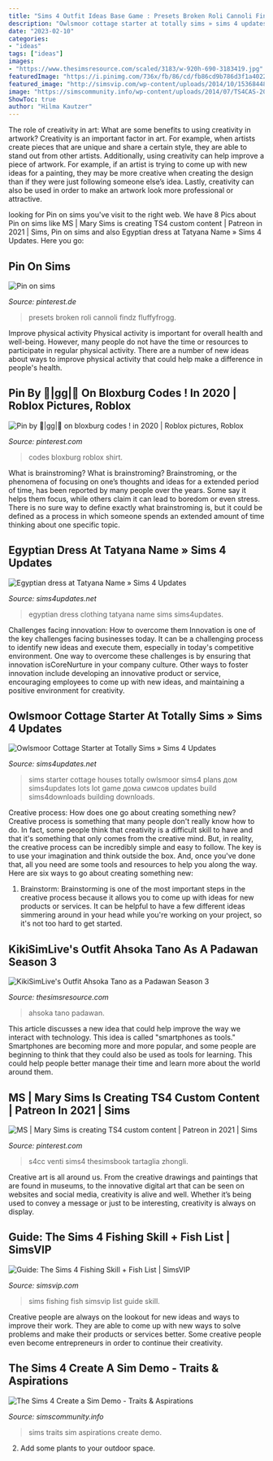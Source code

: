 ```yaml
---
title: "Sims 4 Outfit Ideas Base Game : Presets Broken Roli Cannoli Findz Fluffyfrogg"
description: "Owlsmoor cottage starter at totally sims » sims 4 updates"
date: "2023-02-10"
categories:
- "ideas"
tags: ["ideas"]
images:
- "https://www.thesimsresource.com/scaled/3183/w-920h-690-3183419.jpg"
featuredImage: "https://i.pinimg.com/736x/fb/86/cd/fb86cd9b786d3f1a40228b9d349792af.jpg"
featured_image: "http://simsvip.com/wp-content/uploads/2014/10/15368448540_67a5ef1f8c_o1.png"
image: "https://simscommunity.info/wp-content/uploads/2014/07/TS4CAS-2014-07-09-13-06-22-70.jpg"
ShowToc: true
author: "Hilma Kautzer"
---
```



The role of creativity in art: What are some benefits to using creativity in artwork?
Creativity is an important factor in art. For example, when artists create pieces that are unique and share a certain style, they are able to stand out from other artists. Additionally, using creativity can help improve a piece of artwork. For example, if an artist is trying to come up with new ideas for a painting, they may be more creative when creating the design than if they were just following someone else’s idea. Lastly, creativity can also be used in order to make an artwork look more professional or attractive.

	

		
looking for Pin on sims you've visit to the right web. We have 8 Pics about Pin on sims like MS | Mary Sims is creating TS4 custom content | Patreon in 2021 | Sims, Pin on sims and also Egyptian dress at Tatyana Name » Sims 4 Updates. Here you go:
		
    
## Pin On Sims

<img loading=lazy src="https://i.pinimg.com/736x/6a/3b/b7/6a3bb7b663ab4db5c609d1426330b5f1.jpg" onerror="this.onerror=null;this.src='https://tse3.mm.bing.net/th?id=OIP.DrTrlG4WOmxFHH8re_sIzQHaG1&amp;pid=15.1';" alt="Pin on sims">

_Source: pinterest.de_

>presets broken roli cannoli findz fluffyfrogg. 

	

Improve physical activity
Physical activity is important for overall health and well-being. However, many people do not have the time or resources to participate in regular physical activity. There are a number of new ideas about ways to improve physical activity that could help make a difference in people's health.

    
## Pin By 🍒|gg|🍒 On Bloxburg Codes ! In 2020 | Roblox Pictures, Roblox

<img loading=lazy src="https://i.pinimg.com/736x/4c/3c/72/4c3c72c9ac5567c0bb5ec9e4944e4456.jpg" onerror="this.onerror=null;this.src='https://tse3.mm.bing.net/th?id=OIP.37KG5CEBSIHSvB07kcNzWgHaG5&amp;pid=15.1';" alt="Pin by 🍒|gg|🍒 on bloxburg codes ! in 2020 | Roblox pictures, Roblox">

_Source: pinterest.com_

>codes bloxburg roblox shirt. 

	

What is brainstroming?
What is brainstroming? Brainstroming, or the phenomena of focusing on one’s thoughts and ideas for a extended period of time, has been reported by many people over the years. Some say it helps them focus, while others claim it can lead to boredom or even stress. There is no sure way to define exactly what brainstroming is, but it could be defined as a process in which someone spends an extended amount of time thinking about one specific topic.

    
## Egyptian Dress At Tatyana Name » Sims 4 Updates

<img loading=lazy src="https://sims4updates.net/wp-content/uploads/2015/11/11410-670x503.jpg" onerror="this.onerror=null;this.src='https://tse4.mm.bing.net/th?id=OIP.j1FceTVNCw1kW4yHgdtuvwHaFj&amp;pid=15.1';" alt="Egyptian dress at Tatyana Name » Sims 4 Updates">

_Source: sims4updates.net_

>egyptian dress clothing tatyana name sims sims4updates. 

	

Challenges facing innovation: How to overcome them
Innovation is one of the key challenges facing businesses today. It can be a challenging process to identify new ideas and execute them, especially in today's competitive environment. One way to overcome these challenges is by ensuring that innovation isCoreNurture in your company culture. Other ways to foster innovation include developing an innovative product or service, encouraging employees to come up with new ideas, and maintaining a positive environment for creativity.

    
## Owlsmoor Cottage Starter At Totally Sims » Sims 4 Updates

<img loading=lazy src="http://sims4updates.net/wp-content/uploads/2015/06/6924.jpg" onerror="this.onerror=null;this.src='https://tse3.mm.bing.net/th?id=OIP.uk6iT_jzE-zcJBOV-m-UgQHaEK&amp;pid=15.1';" alt="Owlsmoor Cottage Starter at Totally Sims » Sims 4 Updates">

_Source: sims4updates.net_

>sims starter cottage houses totally owlsmoor sims4 plans дом sims4updates lots lot game дома симсов updates build sims4downloads building downloads. 

	

Creative process: How does one go about creating something new?
Creative process is something that many people don't really know how to do. In fact, some people think that creativity is a difficult skill to have and that it's something that only comes from the creative mind. But, in reality, the creative process can be incredibly simple and easy to follow. The key is to use your imagination and think outside the box. And, once you've done that, all you need are some tools and resources to help you along the way. Here are six ways to go about creating something new: 
1) Brainstorm: Brainstorming is one of the most important steps in the creative process because it allows you to come up with ideas for new products or services. It can be helpful to have a few different ideas simmering around in your head while you're working on your project, so it's not too hard to get started.

    
## KikiSimLive&#039;s Outfit Ahsoka Tano As A Padawan Season 3

<img loading=lazy src="https://www.thesimsresource.com/scaled/3183/w-920h-690-3183419.jpg" onerror="this.onerror=null;this.src='https://tse4.mm.bing.net/th?id=OIP.Wrz97HKL0jm8Zk3pwl-9UAHaFj&amp;pid=15.1';" alt="KikiSimLive&#039;s Outfit Ahsoka Tano as a Padawan Season 3">

_Source: thesimsresource.com_

>ahsoka tano padawan. 

	

This article discusses a new idea that could help improve the way we interact with technology. This idea is called "smartphones as tools." Smartphones are becoming more and more popular, and some people are beginning to think that they could also be used as tools for learning. This could help people better manage their time and learn more about the world around them.

    
## MS | Mary Sims Is Creating TS4 Custom Content | Patreon In 2021 | Sims

<img loading=lazy src="https://i.pinimg.com/736x/fb/86/cd/fb86cd9b786d3f1a40228b9d349792af.jpg" onerror="this.onerror=null;this.src='https://tse2.mm.bing.net/th?id=OIP.2zAGKPgoRK-MiZUAoUl3NgHaFj&amp;pid=15.1';" alt="MS | Mary Sims is creating TS4 custom content | Patreon in 2021 | Sims">

_Source: pinterest.com_

>s4cc venti sims4 thesimsbook tartaglia zhongli. 

	

Creative art is all around us. From the creative drawings and paintings that are found in museums, to the innovative digital art that can be seen on websites and social media, creativity is alive and well. Whether it’s being used to convey a message or just to be interesting, creativity is always on display.

    
## Guide: The Sims 4 Fishing Skill + Fish List | SimsVIP

<img loading=lazy src="http://simsvip.com/wp-content/uploads/2014/10/15368448540_67a5ef1f8c_o1.png" onerror="this.onerror=null;this.src='https://tse2.mm.bing.net/th?id=OIP.yCSDAFe08dYxY-ZuZ5OWtQHaD5&amp;pid=15.1';" alt="Guide: The Sims 4 Fishing Skill + Fish List | SimsVIP">

_Source: simsvip.com_

>sims fishing fish simsvip list guide skill. 

	

Creative people are always on the lookout for new ideas and ways to improve their work. They are able to come up with new ways to solve problems and make their products or services better. Some creative people even become entrepreneurs in order to continue their creativity.

    
## The Sims 4 Create A Sim Demo - Traits &amp; Aspirations

<img loading=lazy src="https://simscommunity.info/wp-content/uploads/2014/07/TS4CAS-2014-07-09-13-06-22-70.jpg" onerror="this.onerror=null;this.src='https://tse1.mm.bing.net/th?id=OIP.2OX6CMguvrWZHrsGG-64hQHaEK&amp;pid=15.1';" alt="The Sims 4 Create a Sim Demo - Traits &amp; Aspirations">

_Source: simscommunity.info_

>sims traits sim aspirations create demo. 

	

2. Add some plants to your outdoor space.

